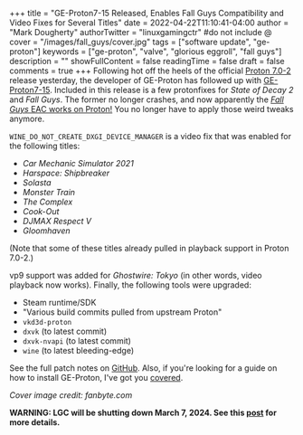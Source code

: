+++
title = "GE-Proton7-15 Released, Enables Fall Guys Compatibility and Video Fixes for Several Titles"
date = 2022-04-22T11:10:41-04:00
author = "Mark Dougherty"
authorTwitter = "linuxgamingctr" #do not include @
cover = "/images/fall_guys/cover.jpg"
tags = ["software update", "ge-proton"]
keywords = ["ge-proton", "valve", "glorious eggroll", "fall guys"]
description = ""
showFullContent = false
readingTime = false
draft = false
comments = true
+++
Following hot off the heels of the official [Proton 7.0-2](https://linuxgamingcentral.com/posts/news-proton-7.0-2-released/) release yesterday, the developer of GE-Proton has followed up with [GE-Proton7-15](https://github.com/GloriousEggroll/proton-ge-custom/releases/tag/GE-Proton7-15). Included in this release is a few protonfixes for *State of Decay 2* and *Fall Guys*. The former no longer crashes, and now apparently the [*Fall Guys* EAC works on Proton!](https://linuxgamingcentral.com/posts/fall_guys_now_playable/) You no longer have to apply those weird tweaks anymore.

`WINE_DO_NOT_CREATE_DXGI_DEVICE_MANAGER` is a video fix that was enabled for the following titles:

- *Car Mechanic Simulator 2021*
- *Harspace: Shipbreaker*
- *Solasta*
- *Monster Train*
- *The Complex*
- *Cook-Out*
- *DJMAX Respect V*
- *Gloomhaven*

(Note that some of these titles already pulled in playback support in Proton 7.0-2.)

vp9 support was added for *Ghostwire: Tokyo* (in other words, video playback now works). Finally, the following tools were upgraded:

- Steam runtime/SDK
- "Various build commits pulled from upstream Proton"
- `vkd3d-proton`
- `dxvk` (to latest commit)
- `dxvk-nvapi` (to latest commit)
- `wine` (to latest bleeding-edge)

See the full patch notes on [GitHub](https://github.com/GloriousEggroll/proton-ge-custom/releases/tag/GE-Proton7-15). Also, if you're looking for a guide on how to install GE-Proton, I've got you [covered](https://linuxgamingcentral.com/posts/proton_ge_tutorial/).

*Cover image credit: fanbyte.com*

**WARNING: LGC will be shutting down March 7, 2024. See this [post](https://linuxgamingcentral.com/posts/the-end-of-lgc/) for more details.**
